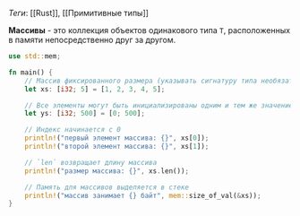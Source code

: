 *Теги*: [[Rust]], [[Примитивные типы]]

**Массивы** - это коллекция объектов одинакового типа `T`, расположенных в памяти непосредственно друг за другом.

```rust
use std::mem;

fn main() {
    // Массив фиксированного размера (указывать сигнатуру типа необязательно)
    let xs: [i32; 5] = [1, 2, 3, 4, 5];

    // Все элементы могут быть инициализированы одним и тем же значением
    let ys: [i32; 500] = [0; 500];

    // Индекс начинается с 0
    println!("первый элемент массива: {}", xs[0]);
    println!("второй элемент массива: {}", xs[1]);

    // `len` возвращает длину массива
    println!("размер массива: {}", xs.len());

    // Память для массивов выделяется в стеке
    println!("массив занимает {} байт", mem::size_of_val(&xs));
}
```

```rust

```

```rust

```

```rust

```

```rust

```

```rust

```
